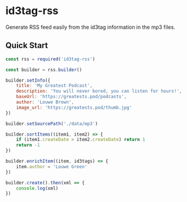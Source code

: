 # id3tag-rss
Generate RSS feed easily from the id3tag information in the mp3 files.   

## Quick Start

```javascript
const rss = required('id3tag-rss')

const builder = rss.builder()

builder.setInfo({
    title: 'My Greatest Podcast',
    description: 'You will never bored, you can listen for hours!',
    baseUrl: 'https://greatests.pod/podcasts',
    author: 'Louwe Brown',
    image_url: 'https://greatests.pod/thumb.jpg'
})

builder.setSourcePath('./data/mp3')

builder.sortItems((item1, item2) => {
    if (item1.createDate > item2.createDate) return 1
    return -1
})

builder.enrichItem((item, id3tags) => {
    item.author = 'Louwe Green'
})

builder.create().then(xml => {
    console.log(xml)
})
```